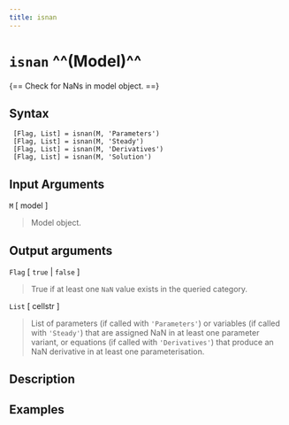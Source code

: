 ```yaml
---
title: isnan
---
```


# `isnan` ^^(Model)^^

{== Check for NaNs in model object. ==}


 ## Syntax ##

     [Flag, List] = isnan(M, 'Parameters')
     [Flag, List] = isnan(M, 'Steady')
     [Flag, List] = isnan(M, 'Derivatives')
     [Flag, List] = isnan(M, 'Solution')


 ## Input Arguments ##

 `M` [ model ]
>
> Model object.
>

 ## Output arguments ##

 `Flag` [ `true` | `false` ]
>
> True if at least one `NaN` value exists
> in the queried category.
>

 `List` [ cellstr ]
> 
> List of parameters (if called with `'Parameters'`)
> or variables (if called with `'Steady'`) that are assigned NaN in at
> least one parameter variant, or equations (if called with `'Derivatives'`)
> that produce an NaN derivative in at least one parameterisation.
>

 ## Description ##


 ## Examples ##


